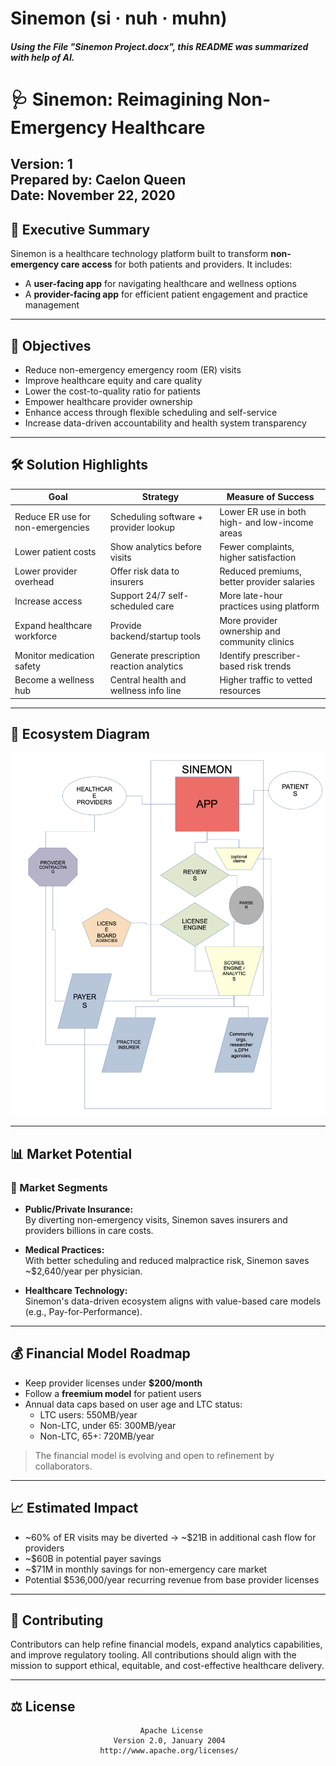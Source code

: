 # Sinemon (si · nuh · muhn)
##### Using the File "Sinemon Project.docx", this README was summarized with help of AI.
# 🩺 Sinemon: Reimagining Non-Emergency Healthcare
**Version:** 1  
**Prepared by:** Caelon Queen  
**Date:** November 22, 2020  
---



## 📌 Executive Summary

Sinemon is a healthcare technology platform built to transform **non-emergency care access** for both patients and providers. It includes:

- A **user-facing app** for navigating healthcare and wellness options
- A **provider-facing app** for efficient patient engagement and practice management

---

## 🎯 Objectives

- Reduce non-emergency emergency room (ER) visits
- Improve healthcare equity and care quality
- Lower the cost-to-quality ratio for patients
- Empower healthcare provider ownership
- Enhance access through flexible scheduling and self-service
- Increase data-driven accountability and health system transparency

---

## 🛠️ Solution Highlights

| Goal | Strategy | Measure of Success |
|------|----------|--------------------|
| Reduce ER use for non-emergencies | Scheduling software + provider lookup | Lower ER use in both high- and low-income areas |
| Lower patient costs | Show analytics before visits | Fewer complaints, higher satisfaction |
| Lower provider overhead | Offer risk data to insurers | Reduced premiums, better provider salaries |
| Increase access | Support 24/7 self-scheduled care | More late-hour practices using platform |
| Expand healthcare workforce | Provide backend/startup tools | More provider ownership and community clinics |
| Monitor medication safety | Generate prescription reaction analytics | Identify prescriber-based risk trends |
| Become a wellness hub | Central health and wellness info line | Higher traffic to vetted resources |

---

## 🏥 Ecosystem Diagram


![Alt Text](Sinemon-Arch.png)


---

## 📊 Market Potential

### 📌 Market Segments

- **Public/Private Insurance:**  
  By diverting non-emergency visits, Sinemon saves insurers and providers billions in care costs.

- **Medical Practices:**  
  With better scheduling and reduced malpractice risk, Sinemon saves ~$2,640/year per physician.

- **Healthcare Technology:**  
  Sinemon's data-driven ecosystem aligns with value-based care models (e.g., Pay-for-Performance).

---

## 💰 Financial Model Roadmap

- Keep provider licenses under **$200/month**
- Follow a **freemium model** for patient users
- Annual data caps based on user age and LTC status:
  - LTC users: 550MB/year
  - Non-LTC, under 65: 300MB/year
  - Non-LTC, 65+: 720MB/year

> The financial model is evolving and open to refinement by collaborators.

---

## 📈 Estimated Impact

- ~60% of ER visits may be diverted → ~$21B in additional cash flow for providers
- ~$60B in potential payer savings
- ~$71M in monthly savings for non-emergency care market
- Potential $536,000/year recurring revenue from base provider licenses

---

## 🤝 Contributing

Contributors can help refine financial models, expand analytics capabilities, and improve regulatory tooling. All contributions should align with the mission to support ethical, equitable, and cost-effective healthcare delivery.

---

## ⚖️ License

                                 Apache License
                           Version 2.0, January 2004
                        http://www.apache.org/licenses/

  
